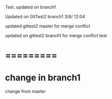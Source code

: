 Test.
updated on branch1

Updated on GitTest2 branch1 3/6/ 12:04


updated gittest2 master for merge conflict

updated on gittest2 branch1 for merge conflict test


=========
=========
change in branch1
=======

change from master

